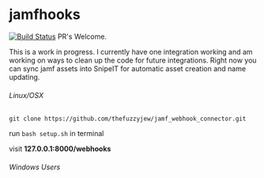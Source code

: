 # jamfhooks
[![Build Status](https://travis-ci.org/thefuzzyjew/jamfhooks.svg?branch=master)](https://travis-ci.org/thefuzzyjew/jamfhooks)
PR's Welcome.

This is a work in progress. I currently have one integration working and am working on ways to clean up the code for future integrations. Right now you can sync jamf assets into SnipeIT for automatic asset creation and name updating.
###### Linux/OSX

`git clone https://github.com/thefuzzyjew/jamf_webhook_connector.git`

run `bash setup.sh` in terminal

visit **127.0.0.1:8000/webhooks**
###### Windows Users
